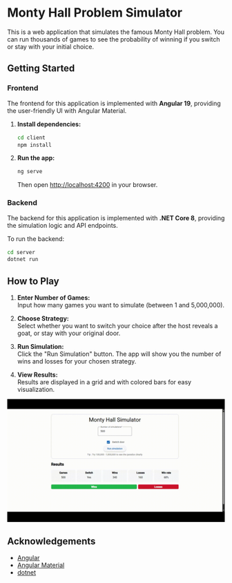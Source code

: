 ﻿# Monty Hall Problem Simulator

This is a web application that simulates the famous Monty Hall problem. You can run thousands of games to see the probability of winning if you switch or stay with your initial choice.


## Getting Started

### Frontend

The frontend for this application is implemented with **Angular 19**, providing the user-friendly UI with Angular Material.

1. **Install dependencies:**

   ```bash
   cd client
   npm install
   ```

2. **Run the app:**
   ```bash
   ng serve
   ```
   Then open [http://localhost:4200](http://localhost:4200) in your browser.

### Backend

The backend for this application is implemented with **.NET Core 8**, providing the simulation logic and API endpoints.

To run the backend:

```bash
cd server
dotnet run
```

## How to Play

1. **Enter Number of Games:**  
   Input how many games you want to simulate (between 1 and 5,000,000).

2. **Choose Strategy:**  
   Select whether you want to switch your choice after the host reveals a goat, or stay with your original door.

3. **Run Simulation:**  
   Click the "Run Simulation" button. The app will show you the number of wins and losses for your chosen strategy.

4. **View Results:**  
   Results are displayed in a grid and with colored bars for easy visualization.


![](screenshots/montyHallApp.gif)


## Acknowledgements

- [Angular](https://angular.dev/)
- [Angular Material](https://material.angular.dev/)
- [dotnet](https://dotnet.microsoft.com/en-us/)

